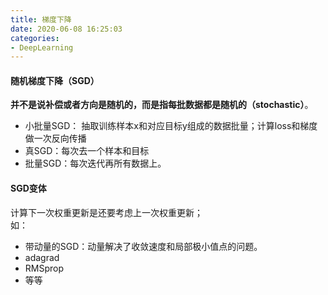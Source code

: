 ```yaml
---
title: 梯度下降 
date: 2020-06-08 16:25:03
categories:
- DeepLearning
---
```





#### 随机梯度下降（SGD）

**并不是说补偿或者方向是随机的，而是指每批数据都是随机的（stochastic）**。

- 小批量SGD： 抽取训练样本x和对应目标y组成的数据批量；计算loss和梯度做一次反向传播
- 真SGD：每次去一个样本和目标
- 批量SGD：每次迭代再所有数据上。

#### SGD变体
计算下一次权重更新是还要考虑上一次权重更新；  
如：
- 带动量的SGD：动量解决了收敛速度和局部极小值点的问题。
- adagrad
- RMSprop
- 等等

